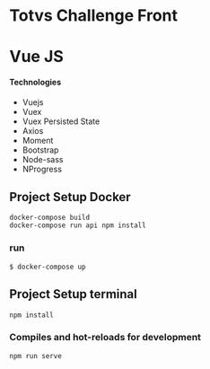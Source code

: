 # Totvs Challenge Front

# Vue JS
#### Technologies

 - Vuejs
 - Vuex
 - Vuex Persisted State
 - Axios
 - Moment
 - Bootstrap
 - Node-sass
 - NProgress

## Project Setup Docker

```
docker-compose build
docker-compose run api npm install
```

### run
```
$ docker-compose up
```

## Project Setup terminal

```
npm install
```

### Compiles and hot-reloads for development
```
npm run serve
```
